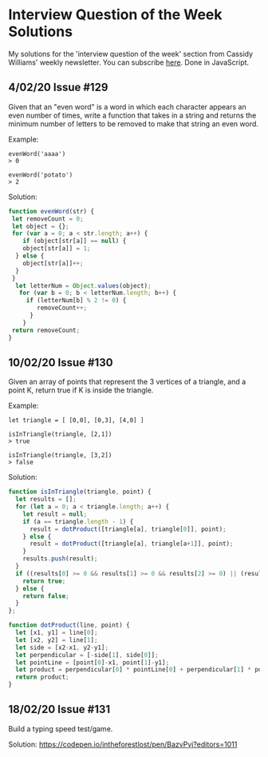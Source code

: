 # Interview Question of the Week Solutions
My solutions for the 'interview question of the week' section from Cassidy Williams' weekly newsletter. You can subscribe [here](https://cassidoo.co/newsletter/). Done in JavaScript. 
## 4/02/20 Issue #129
Given that an "even word" is a word in which each character appears an even number of times, write a function that takes in a string and returns the minimum number of letters to be removed to make that string an even word.

Example:
```
evenWord('aaaa')
> 0

evenWord('potato')
> 2
```

Solution:
```js
function evenWord(str) {
 let removeCount = 0;
 let object = {};
 for (var a = 0; a < str.length; a++) {
	if (object[str[a]] == null) {
  	object[str[a]] = 1;
  } else {
  	object[str[a]]++;
  }
 }
  let letterNum = Object.values(object);
   for (var b = 0; b < letterNum.length; b++) {
     if (letterNum[b] % 2 != 0) {
        removeCount++;
      }
    }
 return removeCount;
}
```

## 10/02/20 Issue #130

Given an array of points that represent the 3 vertices of a triangle, and a point K, return true if K is inside the triangle.

Example:
```
let triangle = [ [0,0], [0,3], [4,0] ]

isInTriangle(triangle, [2,1])
> true

isInTriangle(triangle, [3,2])
> false
```

Solution:
```js
function isInTriangle(triangle, point) {
  let results = [];
  for (let a = 0; a < triangle.length; a++) {
    let result = null;
    if (a == triangle.length - 1) {
      result = dotProduct([triangle[a], triangle[0]], point);
    } else {
      result = dotProduct([triangle[a], triangle[a+1]], point);
    }
    results.push(result);
  }
  if ((results[0] >= 0 && results[1] >= 0 && results[2] >= 0) || (results[0] <= 0 && results[1] <= 0 && results[2] <= 0)) {
    return true;
  } else {
    return false;
  }
};

function dotProduct(line, point) {
  let [x1, y1] = line[0];
  let [x2, y2] = line[1];
  let side = [x2-x1, y2-y1];
  let perpendicular = [-side[1], side[0]];
  let pointLine = [point[0]-x1, point[1]-y1];
  let product = perpendicular[0] * pointLine[0] + perpendicular[1] * pointLine[1];
  return product;
}
```

## 18/02/20 Issue #131

Build a typing speed test/game.

Solution:
https://codepen.io/intheforestlost/pen/BazvPvj?editors=1011

